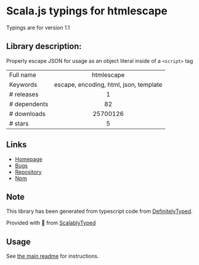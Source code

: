 
# Scala.js typings for htmlescape

Typings are for version 1.1

## Library description:
Properly escape JSON for usage as an object literal inside of a `<script>` tag

|                    |                 |
| ------------------ | :-------------: |
| Full name          | htmlescape |
| Keywords           | escape, encoding, html, json, template |
| # releases         | 1 |
| # dependents       | 82 |
| # downloads        | 25700126 |
| # stars            | 5 |

## Links
- [Homepage](https://github.com/zertosh/htmlescape)
- [Bugs](https://github.com/zertosh/htmlescape/issues)
- [Repository](https://github.com/zertosh/htmlescape)
- [Npm](https://www.npmjs.com/package/htmlescape)
    


## Note
This library has been generated from typescript code from [DefinitelyTyped](https://definitelytyped.org).

Provided with :purple_heart: from [ScalablyTyped](https://github.com/oyvindberg/ScalablyTyped)

## Usage
See [the main readme](../../readme.md) for instructions.


